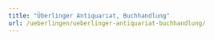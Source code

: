 ```yaml
---
title: "Überlinger Antiquariat, Buchhandlung"
url: /ueberlingen/ueberlinger-antiquariat-buchhandlung/
---
```

